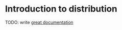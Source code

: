 # Introduction to distribution

TODO: write [great documentation](http://jacobian.org/writing/great-documentation/what-to-write/)
